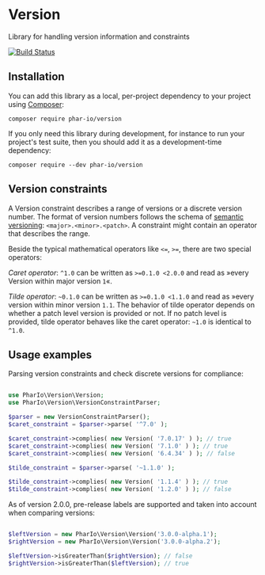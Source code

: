 # Version

Library for handling version information and constraints

[![Build Status](https://travis-ci.org/phar-io/version.svg?branch=master)](https://travis-ci.org/phar-io/version)

## Installation

You can add this library as a local, per-project dependency to your project using [Composer](https://getcomposer.org/):

    composer require phar-io/version

If you only need this library during development, for instance to run your project's test suite, then you should add it as a development-time dependency:

    composer require --dev phar-io/version

## Version constraints

A Version constraint describes a range of versions or a discrete version number. The format of version numbers follows the schema of [semantic versioning](http://semver.org): `<major>.<minor>.<patch>`. A constraint might contain an operator that describes the range.

Beside the typical mathematical operators like `<=`, `>=`, there are two special operators:

_Caret operator_: `^1.0` can be written as `>=0.1.0 <2.0.0` and read as »every Version within major version `1`«.

_Tilde operator_: `~0.1.0` can be written as `>=0.1.0 <1.1.0` and read as »every version within minor version `1.1`. The behavior of tilde operator depends on whether a patch level version is provided or not. If no patch level is provided, tilde operator behaves like the caret operator: `~1.0` is identical to `^1.0`.

## Usage examples

Parsing version constraints and check discrete versions for compliance:

```php

use PharIo\Version\Version;
use PharIo\Version\VersionConstraintParser;

$parser = new VersionConstraintParser();
$caret_constraint = $parser->parse( '^7.0' );

$caret_constraint->complies( new Version( '7.0.17' ) ); // true
$caret_constraint->complies( new Version( '7.1.0' ) ); // true
$caret_constraint->complies( new Version( '6.4.34' ) ); // false

$tilde_constraint = $parser->parse( '~1.1.0' );

$tilde_constraint->complies( new Version( '1.1.4' ) ); // true
$tilde_constraint->complies( new Version( '1.2.0' ) ); // false
```

As of version 2.0.0, pre-release labels are supported and taken into account when comparing versions:

```php

$leftVersion = new PharIo\Version\Version('3.0.0-alpha.1');
$rightVersion = new PharIo\Version\Version('3.0.0-alpha.2');

$leftVersion->isGreaterThan($rightVersion); // false
$rightVersion->isGreaterThan($leftVersion); // true

```
